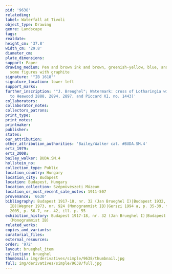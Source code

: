 ```yaml
---
pid: '9638'
relatedimg: 
label: Waterfall at Tivoli
object_type: Drawing
genre: Landscape
tags: 
realdate: 
height_cm: '37.8'
width_cm: '29.8'
diameter_cm: 
plate_dimensions: 
support: Paper
drawing_medium: Pen and brown ink and brown, greenish-yellow, blue, and pink watercolor,
  some figures with graphite
signature: '"IB 1618"'
signature_location: lower left
support_marks: 
further_inscription: '"J. Breughel"; Watermark: cross of Lotharingia with brown (similar
  to Heawood 2888, 2894, 2897, and Piccard XI, no. 1443)'
collaborators: 
collaborator_notes: 
collectors_patrons: 
print_type: 
print_notes: 
printmaker: 
publisher: 
states: 
our_attribution: 
other_attribution_authorities: 'Bailey/Walker cat. #BUDA.SM.4'
ertz_1979: 
ertz_2008: 
bailey_walker: BUDA.SM.4
hollstein_no: 
collection_type: Public
location_country: Hungary
location_city: Budapest
location: Budapest, Hungary
location_collection: Szépmüvészeti Múzeum
location_or_most_recent_sale_notes: 1911-507
provenance: '6630'
bibliography: Budapest 1917-18, nr. 32 (Jan Brueghel I)|Budapest 1932, nr. 83 (Monogrammist
  IB)|Wegner 1973, nr. 924 (Monogrammist IB)|Gerszi 1994 a, p. 35-39, fig. 2|Gerszi
  2005, p. 56-7, nr. 42, ill. p. 55
exhibition_history: Budapest 1917-18, nr. 32 (Jan Brueghel I)|Budapest 1932, nr. 83
  (Monogrammist IB)
related_works: 
copies_and_variants: 
curatorial_files: 
external_resources: 
order: '972'
layout: brueghel_item
collection: brueghel
thumbnail: img/derivatives/simple/9638/thumbnail.jpg
full: img/derivatives/simple/9638/full.jpg
---
```

